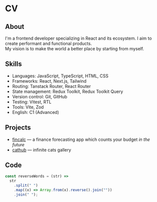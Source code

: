 # CV

## About

I'm a frontend developer specializing in React and its ecosystem. I aim to create performant and functional products.  
My vision is to make the world a better place by starting from myself.

## Skills

- Languages: JavaScript, TypeScript, HTML, CSS
- Frameworks: React, Next.js, Tailwind
- Routing: Tanstack Router, React Router
- State management: Redux Toolkit, Redux Toolkit Query
- Version control: Git, GitHub
- Testing: Vitest, RTL
- Tools: Vite, Zod
- English: C1 (Advanced)

## Projects

- [fincalc](https://github.com/branxy/fincalc) — a finance forecasting app which counts your budget _in the future_
- [cathub](https://github.com/branxy/cathub) — infinite cats gallery

## Code

```js
const reverseWords = (str) =>
  str
    .split(" ")
    .map((x) => Array.from(x).reverse().join(""))
    .join(" ");
```
